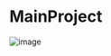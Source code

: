 # MainProject

![image](https://user-images.githubusercontent.com/68700046/143022284-61c8a527-9d53-4805-ab5d-5dfe6c5c35b9.png)
